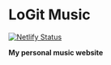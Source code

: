 # LoGit Music
[![Netlify Status](https://api.netlify.com/api/v1/badges/6c65647c-4f82-4150-a51d-b1eb523de402/deploy-status)](https://app.netlify.com/sites/logicmusic/deploys)

**My personal music website**
